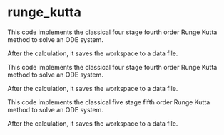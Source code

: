 # runge_kutta

This code implements the classical four stage fourth order Runge Kutta method to solve an ODE system. 

After the calculation, it saves the workspace to a data file.


This code implements the classical four stage fourth order Runge Kutta method to solve an ODE system. 

After the calculation, it saves the workspace to a data file.

This code implements the classical five stage fifth order Runge Kutta method to solve an ODE system. 

After the calculation, it saves the workspace to a data file.
